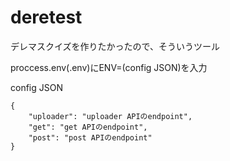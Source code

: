 # deretest

デレマスクイズを作りたかったので、そういうツール

proccess.env(.env)にENV=(config JSON)を入力

config JSON
```
{
    "uploader": "uploader APIのendpoint",
    "get": "get APIのendpoint",
    "post": "post APIのendpoint"
}